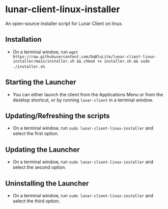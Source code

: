 # lunar-client-linux-installer
An open-source installer script for Lunar Client on linux.

## Installation
* On a terminal window, run `wget https://raw.githubusercontent.com/DaBluLite/lunar-client-linux-installer/main/installer.sh && chmod +x installer.sh && sudo ./installer.sh`.

## Starting the Launcher
* You can either launch the client from the Applications Menu or from the desktop shortcut, or by running `lunar-client` in a terminal window.

## Updating/Refreshing the scripts
* On a terminal window, run `sudo lunar-client-linux-installer` and select the first option.

## Updating the Launcher
* On a terminal window, run `sudo lunar-client-linux-installer` and select the second option.

## Uninstalling the Launcher
* On a terminal window, run `sudo lunar-client-linux-installer` and select the third option.
